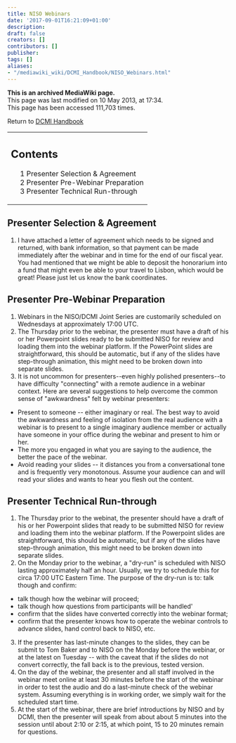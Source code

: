 ```yaml
---
title: NISO Webinars
date: '2017-09-01T16:21:09+01:00'
description: 
draft: false
creators: []
contributors: []
publisher: 
tags: []
aliases:
- "/mediawiki_wiki/DCMI_Handbook/NISO_Webinars.html"
---
```


 **This is an archived MediaWiki page.**  
This page was last modified on 10 May 2013, at 17:34.  
This page has been accessed 111,703 times.

Return to [DCMI Handbook](/mediawiki_wiki/DCMI_Handbook "DCMI Handbook")

<table id="toc" class="toc">
  <tr>
    <td>
      <div id="toctitle">
        <h2>Contents</h2>
      </div>
      <ul>
        <li class="toclevel-1 tocsection-1"><a href="#Presenter_Selection_.26_Agreement"><span class="tocnumber">1</span> <span class="toctext">Presenter Selection &amp; Agreement</span></a></li>
        <li class="toclevel-1 tocsection-2"><a href="#Presenter_Pre-Webinar_Preparation"><span class="tocnumber">2</span> <span class="toctext">Presenter Pre-Webinar Preparation</span></a></li>
        <li class="toclevel-1 tocsection-3"><a href="#Presenter_Technical_Run-through"><span class="tocnumber">3</span> <span class="toctext">Presenter Technical Run-through</span></a></li>
      </ul>
    </td>
  </tr>
</table>


## Presenter Selection & Agreement 

1. I have attached a letter of agreement which needs to be signed and returned, with bank information, so that payment can be made immediately after the webinar and in time for the end of our fiscal year. You had mentioned that we might be able to deposit the honorarium into a fund that might even be able to your travel to Lisbon, which would be great! Please just let us know the bank coordinates.

## Presenter Pre-Webinar Preparation 

1. Webinars in the NISO/DCMI Joint Series are customarily scheduled on Wednesdays at approximately 17:00 UTC.
2. The Thursday prior to the webinar, the presenter must have a draft of his or her Powerpoint slides ready to be submitted NISO for review and loading them into the webinar platform. If the PowerPoint slides are straightforward, this should be automatic, but if any of the slides have step-through animation, this might need to be broken down into separate slides.
3. It is not uncommon for presenters--even highly polished presenters--to have difficulty "connecting" with a remote audience in a webinar context. Here are several suggestions to help overcome the common sense of "awkwardness" felt by webinar presenters:
  - Present to someone -- either imaginary or real. The best way to avoid the awkwardness and feeling of isolation from the real audience with a webinar is to present to a single imaginary audience member or actually have someone in your office during the webinar and present to him or her.
  - The more you engaged in what you are saying to the audience, the better the pace of the webinar.
  - Avoid reading your slides -- it distances you from a conversational tone and is frequently very monotonous. Assume your audience can and will read your slides and wants to hear you flesh out the content.

## Presenter Technical Run-through 

1. The Thursday prior to the webinat, the presenter should have a draft of his or her Powerpoint slides that ready to be submitted NISO for review and loading them into the webinar platform. If the Powerpoint slides are straightforward, this should be automatic, but if any of the slides have step-through animation, this might need to be broken down into separate slides.
2. On the Monday prior to the webinar, a "dry-run" is scheduled with NISO lasting approximately half an hour. Usually, we try to schedule this for circa 17:00 UTC Eastern Time. The purpose of the dry-run is to: talk though and confirm: 
  - talk though how the webinar will proceed; 
  - talk though how questions from participants will be handled' 
  - confirm that the slides have converted correctly into the webinar format;
  - confirm that the presenter knows how to operate the webinar controls to advance slides, hand control back to NISO, etc. 
3. If the presenter has last-minute changes to the slides, they can be submit to Tom Baker and to NISO on the Monday before the webinar, or at the latest on Tuesday -- with the caveat that if the slides do not convert correctly, the fall back is to the previous, tested version.
4. On the day of the webinar, the presenter and all staff involved in the webinar meet online at least 30 minutes before the start of the webinar in order to test the audio and do a last-minute check of the webinar system. Assuming everything is in working order, we simply wait for the scheduled start time.
5. At the start of the webinar, there are brief introductions by NISO and by DCMI, then the presenter will speak from about about 5 minutes into the session until about 2:10 or 2:15, at which point, 15 to 20 minutes remain for questions.

